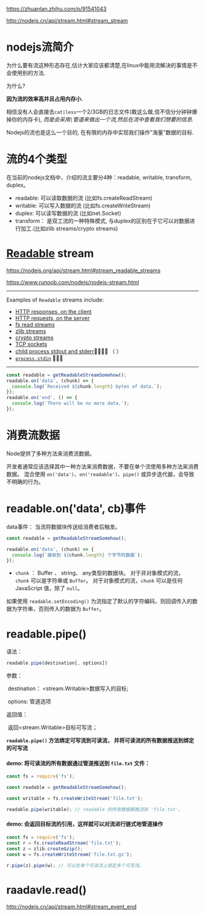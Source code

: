 

https://zhuanlan.zhihu.com/p/91541043

http://nodejs.cn/api/stream.html#stream_stream

# nodejs流简介

为什么要有流这种形态存在,估计大家应该都清楚,在linux中能用流解决的事情是不会使用别的方法.

为什么?

**因为流的效率高并且占用内存小.**

相信没有人会直接去`cat|less`一个2/3GB的日志文件(敢这么做,信不信分分钟钟爆掉你的内存卡), *而是会采用`|`管道来做出一个流,然后在流中查看我们想要的信息.*

Nodejs的流也是这么一个目的, 在有限的内存中实现我们操作"海量"数据的目标.



# 流的4个类型

在当前的nodejs文档中，介绍的流主要分4种：readable,	writable,	transform,	duplex。



- readable:  可以读取数据的流	(比如fs.createReadStream)
- writable:   可以写入数据的流     (比如fs.createWriteStream)
- duplex:     可以读写数据的流     (比如net.Socket)
- transform： 是双工流的一种特殊模式,  与duplex的区别在于它可以对数据进行加工.(比如zlib streams/crypto streams)

# [Readable](https://nodejs.org/api/stream.html#stream_readable_streams) stream

https://nodejs.org/api/stream.html#stream_readable_streams

https://www.runoob.com/nodejs/nodejs-stream.html

***

Examples of `Readable` streams include:

- [HTTP responses, on the client](https://nodejs.org/api/http.html#http_class_http_incomingmessage)
- [HTTP requests, on the server](https://nodejs.org/api/http.html#http_class_http_incomingmessage)
- [fs read streams](https://nodejs.org/api/fs.html#fs_class_fs_readstream)
- [zlib streams](https://nodejs.org/api/zlib.html)
- [crypto streams](https://nodejs.org/api/crypto.html)
- [TCP sockets](https://nodejs.org/api/net.html#net_class_net_socket)
- [child process stdout and stderr](https://nodejs.org/api/child_process.html#child_process_subprocess_stdout)🍓🍓🍓🍓 （ ）
- [`process.stdin`](https://nodejs.org/api/process.html#process_process_stdin) 🍓🍓🍓



***



```js
const readable = getReadableStreamSomehow();
readable.on('data', (chunk) => {
  console.log(`Received ${chunk.length} bytes of data.`);
});
readable.on('end', () => {
  console.log('There will be no more data.');
});
```



# 消费流数据

Node提供了多种方法来消费流数据。 

开发者通常应该选择其中一种方法来消费数据，不要在单个流使用多种方法来消费数据。 混合使用 `on('data')`、`on('readable')`、`pipe()` 或异步迭代器，会导致不明确的行为。



# readable.on('data', cb)事件

data事件： 当流将数据块传送给消费者后触发。

```js
const readable = getReadableStreamSomehow();

readable.on('data', (chunk) => {
  console.log(`接收到 ${chunk.length} 个字节的数据`);
});
```

- `chunk` ： Buffer 、 string、 any类型的数据块。 对于非对象模式的流， `chunk` 可以是字符串或 `Buffer`。 对于对象模式的流，`chunk` 可以是任何 JavaScript 值，除了 `null`。

如果使用 `readable.setEncoding()` 为流指定了默认的字符编码，则回调传入的数据为字符串，否则传入的数据为 `Buffer`。



# readable.pipe()

语法： 

~~~js
readable.pipe(destination[, options])
~~~

参数：

​	destination： <stream.Writable>数据写入的目标;

​	options: 		管道选项

返回值：

​	返回<stream.Writable>目标可写流；

**`readable.pipe()` 方法绑定可写流到可读流， 并将可读流的所有数据推送到绑定的可写流**



#### demo: 将可读流的所有数据通过管道推送到 `file.txt` 文件：

```js
const fs = require('fs');

const readable = getReadableStreamSomehow();

const writable = fs.createWriteStream('file.txt');

readable.pipe(writable); // readable 的所有数据都推送到 'file.txt'。
```

#### demo: 会返回目标流的引用，这样就可以对流进行链式地管道操作

```js
const fs = require('fs');
const r = fs.createReadStream('file.txt');
const z = zlib.createGzip();
const w = fs.createWriteStream('file.txt.gz');

r.pipe(z).pipe(w); // 可以在单个可读流上绑定多个可写流。
```



# raadavle.read()

http://nodejs.cn/api/stream.html#stream_event_end



